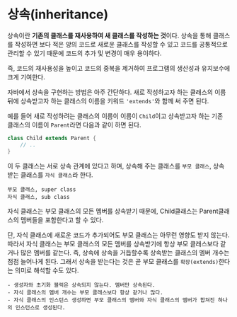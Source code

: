 # 상속(inheritance)

상속이란 **기존의 클래스를 재사용하여 새 클래스를 작성하는 것**이다. 상속을 통해 클래스를 작성하면 보다 적은 양의 코드로 새로운 클래스를 작성할 수 있고 코드를 공통적으로 관리할 수 있기 때문에 코드의 추가 및 변경이 매우 용이하다.

즉, 코드의 재사용성을 높이고 코드의 중복을 제거하여 프로그램의 생산성과 유지보수에 크게 기여한다.

자바에서 상속을 구현하는 방법은 아주 간단하다. 새로 작성하고자 하는 클래스의 이름 뒤에 상속받고자 하는 클래스의 이름을 키워드 `'extends'`와 함께 써 주면 된다.

예를 들어 새로 작성하려는 클래스의 이름이 이름이 `Child`이고 상속받고자 하는 기존 클래스의 이름이 `Parent`라면 다음과 같이 하면 된다.

```java
class Child extends Parent {
    // ..
}
```

이 두 클래스는 서로 상속 관계에 있다고 하며, 상속해 주는 클래스를 `부모 클래스`, 상속 받는 클래스를 `자식 클래스`라 한다.

    부모 클래스, super class
    자식 클래스, sub class

자식 클래스는 부모 클래스의 모든 멤버를 상속받기 때문에, Child클래스는 Parent클래스의 멤버들을 포함한다고 할 수 있다.

단, 자식 클래스에 새로운 코드가 추가되어도 부모 클래스는 아무런 영향도 받지 않는다. 따라서 자식 클래스는 부모 클래스의 모든 멤버를 상속받기에 항상 부모 클래스보다 같거나 많은 멤버를 같는다. 즉, 상속에 상속을 거듭할수록 상속받는 클래스의 멤버 개수는 점점 늘어나게 된다. 그래서 상속을 받는다는 것은 곧 부모 클래스를 `확장(extends)`한다는 의미로 해석할 수도 있다.

    - 생성자와 초기화 블럭은 상속되지 않는다. 멤버만 상속된다.
    - 자식 클래스의 멤버 개수는 부모 클래스보다 항상 같거나 많다.
    - 자식 클래스의 인스턴스 생성하면 부모 클래스의 멤버와 자식 클래스의 멤버가 합쳐진 하나의 인스턴스로 생성된다.

